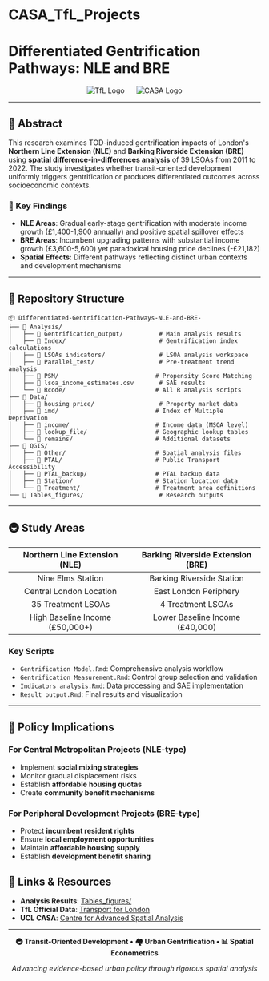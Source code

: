 # CASA_TfL_Projects
# Differentiated Gentrification Pathways: NLE and BRE

<div align="center">

![TfL Logo](https://upload.wikimedia.org/wikipedia/commons/thumb/4/41/TfL_Roundel.svg/100px-TfL_Roundel.svg.png) &nbsp;&nbsp;&nbsp;&nbsp; 
![CASA Logo](https://www.ucl.ac.uk/bartlett/casa/sites/bartlett_casa/files/styles/small_image/public/casa-logo.png)

</div>

---

## 📖 Abstract

This research examines TOD-induced gentrification impacts of London's **Northern Line Extension (NLE)** and **Barking Riverside Extension (BRE)** using **spatial difference-in-differences analysis** of 39 LSOAs from 2011 to 2022. The study investigates whether transit-oriented development uniformly triggers gentrification or produces differentiated outcomes across socioeconomic contexts.

### 🔑 Key Findings

- **NLE Areas**: Gradual early-stage gentrification with moderate income growth (£1,400-1,900 annually) and positive spatial spillover effects
- **BRE Areas**: Incumbent upgrading patterns with substantial income growth (£3,600-5,600) yet paradoxical housing price declines (-£21,182)
- **Spatial Effects**: Different pathways reflecting distinct urban contexts and development mechanisms

---

## 📁 Repository Structure

```
📦 Differentiated-Gentrification-Pathways-NLE-and-BRE-
├── 📂 Analysis/
│   ├── 📂 Gentrification_output/          # Main analysis results
│   ├── 📂 Index/                          # Gentrification index calculations
│   ├── 📄 LSOAs indicators/               # LSOA analysis workspace
│   ├── 📂 Parallel_test/                  # Pre-treatment trend analysis
│   ├── 📂 PSM/                           # Propensity Score Matching
│   ├── 📄 lsoa_income_estimates.csv       # SAE results
│   └── 📂 Rcode/                         # All R analysis scripts
├── 📂 Data/
│   ├── 📂 housing price/                  # Property market data
│   ├── 📂 imd/                           # Index of Multiple Deprivation
│   ├── 📂 income/                        # Income data (MSOA level)
│   ├── 📂 lookup_file/                   # Geographic lookup tables
│   └── 📂 remains/                       # Additional datasets
├── 📂 QGIS/
│   ├── 📂 Other/                         # Spatial analysis files
│   ├── 📂 PTAL/                          # Public Transport Accessibility
│   ├── 📂 PTAL_backup/                   # PTAL backup data
│   ├── 📂 Station/                       # Station location data
│   └── 📂 Treatment/                     # Treatment area definitions
└── 📂 Tables_figures/                     # Research outputs
```

---

## 🚇 Study Areas

<div align="center">

| **Northern Line Extension (NLE)** | **Barking Riverside Extension (BRE)** |
|:----------------------------------:|:--------------------------------------:|
| Nine Elms Station | Barking Riverside Station |
| Central London Location | East London Periphery |
| 35 Treatment LSOAs | 4 Treatment LSOAs |
| High Baseline Income (£50,000+) | Lower Baseline Income (£40,000) |

</div>

### Key Scripts
- `Gentrification Model.Rmd`: Comprehensive analysis workflow
- `Gentrification Measurement.Rmd`: Control group selection and validation
- `Indicators analysis.Rmd`: Data processing and SAE implementation
- `Result output.Rmd`: Final results and visualization

---

## 🎯 Policy Implications

### For Central Metropolitan Projects (NLE-type)
- Implement **social mixing strategies**
- Monitor gradual displacement risks
- Establish **affordable housing quotas**
- Create **community benefit mechanisms**

### For Peripheral Development Projects (BRE-type)
- Protect **incumbent resident rights**
- Ensure **local employment opportunities**
- Maintain **affordable housing supply**
- Establish **development benefit sharing**

## 🔗 Links & Resources

- **Analysis Results**: [Tables_figures/](./Tables_figures/)
- **TfL Official Data**: [Transport for London](https://tfl.gov.uk)
- **UCL CASA**: [Centre for Advanced Spatial Analysis](https://www.ucl.ac.uk/bartlett/casa/)

---

<div align="center">

**🚇 Transit-Oriented Development • 🏘️ Urban Gentrification • 📊 Spatial Econometrics**

*Advancing evidence-based urban policy through rigorous spatial analysis*

</div>
